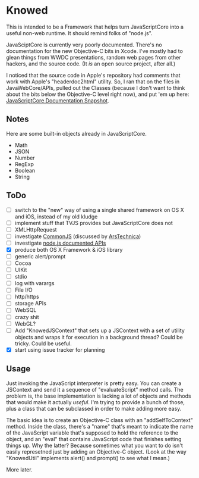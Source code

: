 Knowed
===

This is intended to be a Framework that helps turn JavaScriptCore into a
useful non-web runtime.  It should remind folks of "node.js".

JavaSciptCore is currently very poorly documented.  There's no documentation
for the new Objective-C bits in Xcode.  I've mostly had to glean things from
WWDC presentations, random web pages from other hackers, and the source code.
(It *is* an open source project, after all.)

I noticed that the source code in Apple's repository had comments that work
with Apple's "headerdoc2html" utility.  So, I ran that on the files in
JavaWebCore/APIs, pulled out the Classes (because I don't want to think about
the bits below the Objective-C level right now), and put 'em up here:
[JavaScriptCore Documentation Snapshot](http://dfjdejulio.github.io/JavaScriptCore/).


Notes
---

Here are some built-in objects already in JavaScriptCore.

* Math
* JSON
* Number
* RegExp
* Boolean
* String

ToDo
---

* [ ] switch to the "new" way of using a single shared framework on OS X and iOS, instead of my old kludge
* [ ] implement stuff that TVJS provides but JavaScriptCore does not
 * [ ] XMLHttpRequest
* [ ] investigate [CommonJS](http://en.wikipedia.org/wiki/CommonJS) (discussed by [ArsTechnica](http://arstechnica.com/business/2009/12/commonjs-effort-sets-javascript-on-path-for-world-domination/))
* [ ] investigate [node.js documented APIs](http://nodejs.org/api/)
* [x] produce both OS X Framework & iOS library
* [ ] generic alert/prompt
 *  [ ] Cocoa
 *  [ ] UIKit
 *  [ ] stdio
* [ ] log with varargs
* [ ] File I/O
* [ ] http/https
* [ ] storage APIs
 * [ ] WebSQL
* [ ] crazy shit
 * [ ] WebGL?
 * [ ] Add "KnowedJSContext" that sets up a JSContext with a set of utility objects and wraps it for execution in a background thread?  Could be tricky.  Could be useful.
* [x] start using issue tracker for planning

Usage
---

Just invoking the JavaScript interpreter is pretty easy.  You can create a JSContext and  send it a sequence of "evaluateScript" method calls.  The problem is, the base implementation is lacking a lot of objects and methods that would make it actually *useful*.  I'm trying to provide a bunch of those, plus a class that can be subclassed in order to make adding more easy.

The basic idea is to create an Objective-C class with an "addSelfToContext" method.  Inside the class, there's a "name" that's meant to indicate the name of the JavaScript variable that's supposed to hold the reference to the object, and an "eval" that contains JavaScript code that finishes setting things up.  Why the latter?  Because sometimes what you want to do isn't easily represetned just by adding an Objective-C object.  (Look at the way "KnowedUtil" implements alert() and prompt() to see what I mean.)

More later.
